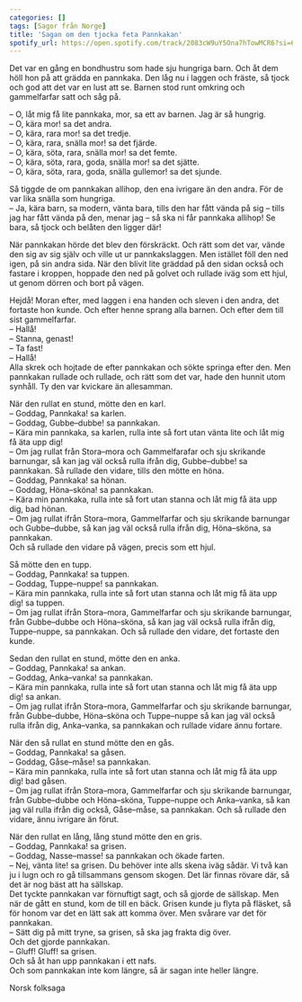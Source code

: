 ```yaml
---
categories: []
tags: [Sagor från Norge]
title: 'Sagan om den tjocka feta Pannkakan'
spotify_url: https://open.spotify.com/track/2083cW9uY5Ona7hTowMCR6?si=6c8LSmsLQG-J8T07B9RitA
---
```


Det var en gång en bondhustru som hade sju hungriga barn. Och åt dem höll hon på att grädda en pannkaka. Den låg nu i laggen och fräste, så tjock och god att det var en lust att se. Barnen stod runt omkring och gammelfarfar satt och såg på.

– O, låt mig få lite pannkaka, mor, sa ett av barnen. Jag är så hungrig.  
– O, kära mor! sa det andra.  
– O, kära, rara mor! sa det tredje.  
– O, kära, rara, snälla mor! sa det fjärde.  
– O, kära, söta, rara, snälla mor! sa det femte.  
– O, kära, söta, rara, goda, snälla mor! sa det sjätte.  
– O, kära, söta, rara, goda, snälla gullemor! sa det sjunde.

Så tiggde de om pannkakan allihop, den ena ivrigare än den andra. För de var lika snälla som hungriga.  
– Ja, kära barn, sa modern, vänta bara, tills den har fått vända på sig – tills jag har fått vända på den, menar jag – så ska ni får pannkaka allihop! Se bara, så tjock och belåten den ligger där!

När pannkakan hörde det blev den förskräckt. Och rätt som det var, vände den sig av sig själv och ville ut ur pannkakslaggen. Men istället föll den ned igen, på sin andra sida. När den blivit lite gräddad på den sidan också och fastare i kroppen, hoppade den
ned på golvet och rullade iväg som ett hjul, ut genom dörren och bort på vägen.


Hejdå! Moran efter, med laggen i ena handen och sleven i den andra, det fortaste hon kunde. Och efter henne sprang alla barnen. Och efter dem till sist gammelfarfar.  
– Hallå!  
– Stanna, genast!  
– Ta fast!  
– Hallå!  
Alla skrek och hojtade de efter pannkakan och sökte springa efter den. Men pannkakan rullade och rullade, och rätt som det var, hade den hunnit utom synhåll. Ty den var kvickare än allesamman.

När den rullat en stund, mötte den en karl.  
– Goddag, Pannkaka! sa karlen.  
– Goddag, Gubbe–dubbe! sa pannkakan.  
– Kära min pannkaka, sa karlen, rulla inte så fort utan vänta lite och låt mig få äta upp dig!  
– Om jag rullat från Stora–mora och Gammelfarafar och sju skrikande barnungar, så kan jag väl också rulla ifrån dig, Gubbe–dubbe! sa pannkakan. Så rullade den vidare, tills den mötte en höna.  
– Goddag, Pannkaka! sa hönan.  
– Goddag, Höna–sköna! sa pannkakan.  
– Kära min pannkaka, rulla inte så fort utan stanna och låt mig få äta upp dig, bad hönan.  
– Om jag rullat ifrån Stora–mora, Gammelfarfar och sju skrikande barnungar och 
Gubbe–dubbe, så kan jag väl också rulla ifrån dig, Höna–sköna, sa pannkakan.  
Och så rullade den vidare på vägen, precis som ett hjul.

Så mötte den en tupp.  
– Goddag, Pannkaka! sa tuppen.  
– Goddag, Tuppe–nuppe! sa pannkakan.  
– Kära min pannkaka, rulla inte så fort utan stanna och låt mig få äta upp dig! sa tuppen.  
– Om jag rullat ifrån Stora–mora, Gammelfarfar och sju skrikande barnungar, från Gubbe–dubbe och Höna–sköna, så kan jag väl också rulla ifrån dig, Tuppe–nuppe, sa pannkakan. Och så rullade den vidare, det fortaste den kunde.

Sedan den rullat en stund, mötte den en anka.  
– Goddag, Pannkaka! sa ankan.  
– Goddag, Anka–vanka! sa pannkakan.  
– Kära min pannkaka, rulla inte så fort utan stanna och låt mig få äta upp dig! sa ankan.  
– Om jag rullat ifrån Stora–mora, Gammelfarfar och sju skrikande barnungar, från Gubbe–dubbe, Höna–sköna och Tuppe–nuppe så kan jag väl också rulla ifrån dig, Anka–vanka, sa pannkakan och rullade vidare ännu fortare. 

När den så rullat en stund mötte den en gås.  
– Goddag, Pannkaka! sa gåsen.  
– Goddag, Gåse–måse! sa pannkakan.  
– Kära min pannkaka, rulla inte så fort utan stanna och låt mig få äta upp dig! bad gåsen.  
– Om jag rullat ifrån Stora–mora, Gammelfarfar och sju skrikande barnungar, från 
Gubbe–dubbe och Höna–sköna, Tuppe–nuppe och Anka–vanka, så kan jag väl rulla ifrån 
dig också, Gåse–måse, sa pannkakan. Och så rullade den vidare, ännu ivrigare än förut.  

När den rullat en lång, lång stund mötte den en gris.  
– Goddag, Pannkaka! sa grisen.  
– Goddag, Nasse–masse! sa pannkakan och ökade farten.  
– Nej, vänta lite! sa grisen. Du behöver inte alls skena iväg sådär. Vi två kan ju i lugn och ro gå tillsammans gensom skogen. Det lär finnas rövare där, så det är nog bäst att ha sällskap.  
Det tyckte pannkakan var förnuftigt sagt, och så gjorde de sällskap. Men när de gått en stund, kom de till en bäck. Grisen kunde ju flyta på fläsket, så för honom var det en lätt sak att komma över. Men svårare var det för pannkakan.  
– Sätt dig på mitt tryne, sa grisen, så ska jag frakta dig över.  
Och det gjorde pannkakan.  
– Gluff! Gluff! sa grisen.  
Och så åt han upp pannkakan i ett nafs.  
Och som pannkakan inte kom längre, så är sagan inte heller längre.


Norsk folksaga

